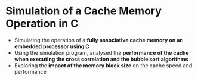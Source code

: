 # Simulation of a Cache Memory Operation in C
- Simulating the operation of a **fully associative cache memory on an embedded processor using C**
- Using the simulation program, analysed the **performance of the cache when executing the cross correlation and the bubble sort algorithms**
- Exploring the **impact of the memory block size** on the cache speed and performance
